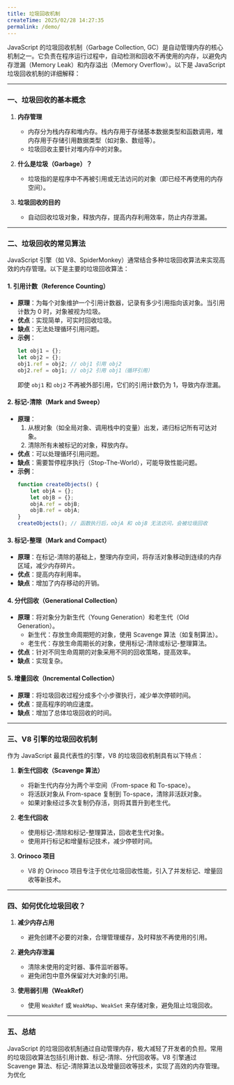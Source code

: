 ```yaml
---
title: 垃圾回收机制
createTime: 2025/02/28 14:27:35
permalink: /demo/
---
```

JavaScript 的垃圾回收机制（Garbage Collection, GC）是自动管理内存的核心机制之一。它负责在程序运行过程中，自动检测和回收不再使用的内存，以避免内存泄漏（Memory Leak）和内存溢出（Memory Overflow）。以下是 JavaScript 垃圾回收机制的详细解释：

---

### 一、垃圾回收的基本概念

1. **内存管理**
   - 内存分为栈内存和堆内存。栈内存用于存储基本数据类型和函数调用，堆内存用于存储引用数据类型（如对象、数组等）。
   - 垃圾回收主要针对堆内存中的对象。

2. **什么是垃圾（Garbage）？**
   - 垃圾指的是程序中不再被引用或无法访问的对象（即已经不再使用的内存空间）。

3. **垃圾回收的目的**
   - 自动回收垃圾对象，释放内存，提高内存利用效率，防止内存泄漏。

---

### 二、垃圾回收的常见算法

JavaScript 引擎（如 V8、SpiderMonkey）通常结合多种垃圾回收算法来实现高效的内存管理。以下是主要的垃圾回收算法：

#### 1. 引用计数（Reference Counting）
   - **原理**：为每个对象维护一个引用计数器，记录有多少引用指向该对象。当引用计数为 0 时，对象被视为垃圾。
   - **优点**：实现简单，可实时回收垃圾。
   - **缺点**：无法处理循环引用问题。
   - **示例**：
     ```javascript
     let obj1 = {};
     let obj2 = {};
     obj1.ref = obj2; // obj1 引用 obj2
     obj2.ref = obj1; // obj2 引用 obj1（循环引用）
     ```
     即使 `obj1` 和 `obj2` 不再被外部引用，它们的引用计数仍为 1，导致内存泄漏。

#### 2. 标记-清除（Mark and Sweep）
   - **原理**：
     1. 从根对象（如全局对象、调用栈中的变量）出发，递归标记所有可达对象。
     2. 清除所有未被标记的对象，释放内存。
   - **优点**：可以处理循环引用问题。
   - **缺点**：需要暂停程序执行（Stop-The-World），可能导致性能问题。
   - **示例**：
     ```javascript
     function createObjects() {
         let objA = {};
         let objB = {};
         objA.ref = objB;
         objB.ref = objA;
     }
     createObjects(); // 函数执行后，objA 和 objB 无法访问，会被垃圾回收
     ```

#### 3. 标记-整理（Mark and Compact）
   - **原理**：在标记-清除的基础上，整理内存空间，将存活对象移动到连续的内存区域，减少内存碎片。
   - **优点**：提高内存利用率。
   - **缺点**：增加了内存移动的开销。

#### 4. 分代回收（Generational Collection）
   - **原理**：将对象分为新生代（Young Generation）和老生代（Old Generation）。
     - 新生代：存放生命周期短的对象，使用 Scavenge 算法（如复制算法）。
     - 老生代：存放生命周期长的对象，使用标记-清除或标记-整理算法。
   - **优点**：针对不同生命周期的对象采用不同的回收策略，提高效率。
   - **缺点**：实现复杂。

#### 5. 增量回收（Incremental Collection）
   - **原理**：将垃圾回收过程分成多个小步骤执行，减少单次停顿时间。
   - **优点**：提高程序的响应速度。
   - **缺点**：增加了总体垃圾回收的时间。

---

### 三、V8 引擎的垃圾回收机制

作为 JavaScript 最具代表性的引擎，V8 的垃圾回收机制具有以下特点：

1. **新生代回收（Scavenge 算法）**
   - 将新生代内存分为两个半空间（From-space 和 To-space）。
   - 将活跃对象从 From-space 复制到 To-space，清除非活跃对象。
   - 如果对象经过多次复制仍存活，则将其晋升到老生代。

2. **老生代回收**
   - 使用标记-清除和标记-整理算法，回收老生代对象。
   - 使用并行标记和增量标记技术，减少停顿时间。

3. **Orinoco 项目**
   - V8 的 Orinoco 项目专注于优化垃圾回收性能，引入了并发标记、增量回收等新技术。

---

### 四、如何优化垃圾回收？

1. **减少内存占用**
   - 避免创建不必要的对象，合理管理缓存，及时释放不再使用的引用。

2. **避免内存泄漏**
   - 清除未使用的定时器、事件监听器等。
   - 避免闭包中意外保留对大对象的引用。

3. **使用弱引用（WeakRef）**
   - 使用 `WeakRef` 或 `WeakMap`、`WeakSet` 来存储对象，避免阻止垃圾回收。

---

### 五、总结

JavaScript 的垃圾回收机制通过自动管理内存，极大减轻了开发者的负担。常用的垃圾回收算法包括引用计数、标记-清除、分代回收等。V8 引擎通过 Scavenge 算法、标记-清除算法以及增量回收等技术，实现了高效的内存管理。为优化